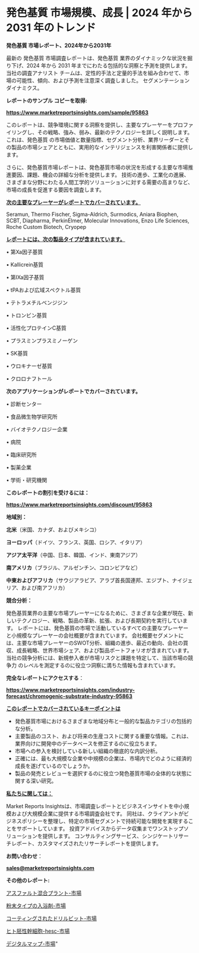 # 発色基質 市場規模、成長 | 2024 年から 2031 年のトレンド

<strong>発色基質 市場レポート、2024年から2031年</strong>

最新の 発色基質 市場調査レポートは、発色基質 業界のダイナミックな状況を掘り下げ、2024 年から 2031 年までにわたる包括的な洞察と予測を提供します。当社の調査アナリスト チームは、定性的手法と定量的手法を組み合わせて、市場の可能性、傾向、および予測を注意深く調査しました。 セグメンテーションダイナミクス。



<strong>レポートのサンプル コピーを取得:</strong> <a href=https://www.marketreportsinsights.com/sample/95863>

<strong><u>https://www.marketreportsinsights.com/sample/95863</u></strong></a>

このレポートは、競争環境に関する洞察を提供し、主要なプレーヤーをプロファイリングし、その戦略、強み、弱み、最新のテクノロジーを詳しく説明します。 これは、発色基質 の市場価値と数量指標、セグメント分析、業界リーダーとその製品の市場シェアとともに、実用的なインテリジェンスを利害関係者に提供します。

さらに、発色基質市場レポートは、発色基質市場の状況を形成する主要な市場推進要因、課題、機会の詳細な分析を提供します。 技術の進歩、工業化の進展、さまざまな分野にわたる人間工学的ソリューションに対する需要の高まりなど、市場の成長を促進する要因を調査します。



<strong><u>次の主要なプレーヤーがレポートでカバーされています。</u></strong>

Seramun, Thermo Fischer, Sigma-Aldrich, Surmodics, Aniara Biophen, SCBT, Diapharma, PerkinElmer, Molecular Innovations, Enzo Life Sciences, Roche Custom Biotech, Cryopep



<strong><u><b>レポートには、次の製品タイプが含まれています。</b></u></strong>

• 第Xa因子基質

• Kallicrein基質

• 第IXa因子基質

• tPAおよび広​​域スペクトル基質

• テトラメチルベンジジン

• トロンビン基質

• 活性化プロテインC基質

• プラスミンプラスミノーゲン

• SK基質

• ウロキナーゼ基質

• クロロナフトール



<strong><b>次のアプリケーションがレポートでカバーされています。</b></strong>

• 診断センター

• 食品微生物学研究所

• バイオテクノロジー企業

• 病院

• 臨床研究所

• 製薬企業

• 学術・研究機関



<strong><b>このレポートの割引を受けるには：</b></strong><a href=https://www.marketreportsinsights.com/discount/95863>

<strong><u>https://www.marketreportsinsights.com/discount/95863</u></strong></a>



<strong>地域別：</strong>



<strong>北米</strong>（米国、カナダ、およびメキシコ）



<strong>ヨーロッパ</strong>（ドイツ、フランス、英国、ロシア、イタリア）



<strong>アジア太平洋</strong>（中国、日本、韓国、インド、東南アジア）



<strong>南アメリカ</strong>（ブラジル、アルゼンチン、コロンビアなど）



<strong>中東およびアフリカ</strong>（サウジアラビア、アラブ首長国連邦、エジプト、ナイジェリア、および南アフリカ）



<strong>競合分析：</strong>

発色基質業界の主要な市場プレーヤーになるために、さまざまな企業が現在、新しいテクノロジー、戦略、製品の革新、拡張、および長期契約を実行しています。 レポートには、発色基質の市場で活動しているすべての主要なプレーヤーと小規模なプレーヤーの会社概要が含まれています。 会社概要セグメントには、主要な市場プレーヤーのSWOT分析、組織の進歩、最近の動向、会社の買収、成長戦略、世界市場シェア、および製品ポートフォリオが含まれています。 当社の競争分析には、新規参入者が市場リスクと課題を特定して、当該市場の競争力 のレベルを測定するのに役立つ洞察に満ちた情報も含まれています。



<strong>完全なレポートにアクセスする</strong>：

<a href=https://www.marketreportsinsights.com/industry-forecast/chromogenic-substrate-industry-95863>

<strong><u>https://www.marketreportsinsights.com/industry-forecast/chromogenic-substrate-industry-95863</u></strong></a>



<strong><u><b>このレポートでカバーされているキーポイントは</b></u></strong>
<ul>
  <li>発色基質市場におけるさまざまな地域分布と一般的な製品カテゴリの包括的な分析。</li>
  <li>主要製品のコスト、および将来の生産コストに関する重要な情報。これは、業界向けに開発中のデータベースを修正するのに役立ちます。</li>
  <li>市場への参入を検討している新しい組織の徹底的な内訳分析。</li>
  <li>正確には、最も大規模な企業や中規模の企業は、市場内でどのように経済的成長を遂げているのでしょうか。</li>
  <li>製品の発売とレビューを選択するのに役立つ発色基質市場の全体的な状態に関する深い研究。</li>
</ul>


<strong><u><b>私たちに関しては：</b></u></strong>

Market Reports Insightsは、市場調査レポートとビジネスインサイトを中小規模および大規模企業に提供する市場調査会社です。 同社は、クライアントがビジネスポリシーを整理し、特定の市場セグメントで持続可能な開発を実現することをサポートしています。 投資アドバイスからデータ収集までワンストップソリューションを提供します。 コンサルティングサービス、シンジケートリサーチレポート、カスタマイズされたリサーチレポートを提供します。



<strong><b>お問い合わせ</b></strong>：

<a href=mailto:sales@marketreportsinsights.com>

<strong><u>sales@marketreportsinsights.com</u></strong></a>



<strong>その他のレポート:</strong>

<a href=https://www.linkedin.com/pulse/アスファルト混合プラント-市場-2023-競争分析と事業成長-2030-ytzmf/>アスファルト混合プラント-市場</a>

<a href=https://www.linkedin.com/pulse/粉末タイプの入浴剤-市場-2023-swot-分析と最新イノベーション-2030-pr-news-hub-lvprc/>粉末タイプの入浴剤-市場</a>

<a href=https://www.linkedin.com/pulse/コーティングされたドリルビット-市場-2030-年までの需要に焦点を当てた-uyt0f/>コーティングされたドリルビット-市場</a>

<a href=https://www.linkedin.com/pulse/ヒト胚性幹細胞-hesc-市場-2023-推進要因と成長機会-2030-zgtuf/>ヒト胚性幹細胞-hesc-市場</a>

<a href=https://www.linkedin.com/pulse/デジタルマップ-市場-2023-年のダイナミクスとビジネストレンド-2030-kxvtf/>デジタルマップ-市場</a>"
